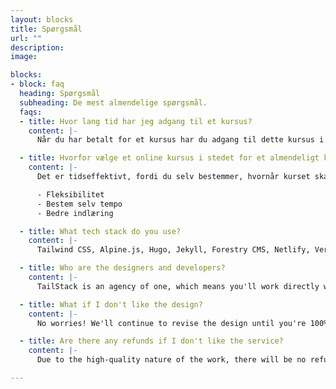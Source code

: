 ```yaml
---
layout: blocks
title: Spørgsmål
url: ""
description: 
image: 

blocks:
- block: faq
  heading: Spørgsmål
  subheading: De mest almendelige spørgsmål.
  faqs:
  - title: Hvor lang tid har jeg adgang til et kursus?
    content: |- 
      Når du har betalt for et kursus har du adgang til dette kursus i al den tid du behøver. Adgangen udløber ikke.

  - title: Hvorfor vælge et online kursus i stedet for et almendeligt kursus?
    content: |- 
      Det er tidseffektivt, fordi du selv bestemmer, hvornår kurset skal tages. Der er langt højere fleksibilitet ved at vælge online kurser over fysisk undervisning.

      - Fleksibilitet
      - Bestem selv tempo
      - Bedre indlæring

  - title: What tech stack do you use?
    content: |- 
      Tailwind CSS, Alpine.js, Hugo, Jekyll, Forestry CMS, Netlify, Vercel, GitHub.

  - title: Who are the designers and developers?
    content: |- 
      TailStack is an agency of one, which means you'll work directly with me, the founder of TailStack. 

  - title: What if I don't like the design?
    content: |- 
      No worries! We'll continue to revise the design until you're 100% satisfied.

  - title: Are there any refunds if I don't like the service?
    content: |- 
      Due to the high-quality nature of the work, there will be no refunds issued.

---
```

